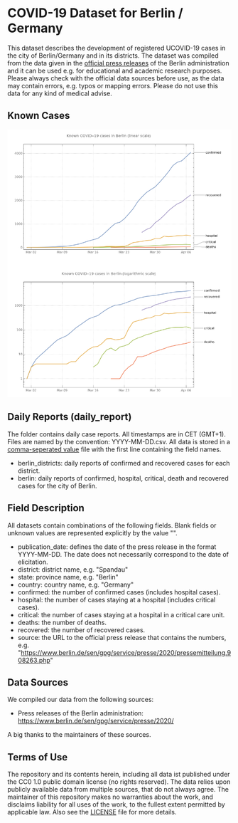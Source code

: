 # COVID-19 Dataset for Berlin / Germany

This dataset describes the development of registered UCOVID-19 cases in the city of Berlin/Germany and in its districts. The dataset was compiled from the data given in the [official press releases](https://www.berlin.de/sen/gpg/service/presse/2020/) of the Berlin administration and it can be used e.g. for educational and academic research purposes. Please always check with the official data sources before use, as the data may contain errors, e.g. typos or mapping errors. Please do not use this data for any kind of medical advise.

## Known Cases

![Known cases in Berlin](/plots/berlin_cases.png)

## Daily Reports (daily\_report)

The folder contains daily case reports. All timestamps are in CET (GMT+1). Files are named by the convention: YYYY-MM-DD.csv. All data is stored in a [comma-seperated value](https://en.wikipedia.org/wiki/Comma-separated_values) file with the first line containing the field names. 

* berlin\_districts: daily reports of confirmed and recovered cases for each district.
* berlin: daily reports of confirmed, hospital, critical, death and recovered cases for the city of Berlin.

## Field Description 

All datasets contain combinations of the following fields. Blank fields or unknown values are represented explicitly by the value "".

* publication\_date: defines the date of the press release in the format YYYY-MM-DD. The date does not necessarily correspond to the date of elicitation.
* district: district name, e.g. "Spandau"
* state: province name, e.g. "Berlin"
* country: country name, e.g. "Germany"
* confirmed: the number of confirmed cases (includes hospital cases).
* hospital: the number of cases staying at a hospital (includes critical cases).
* critical: the number of cases staying at a hospital in a critical care unit.
* deaths: the number of deaths.
* recovered: the number of recovered cases.
* source: the URL to the official press release that contains the numbers, e.g. "https://www.berlin.de/sen/gpg/service/presse/2020/pressemitteilung.908263.php"

## Data Sources

We compiled our data from the following sources:

* Press releases of the Berlin administration: <https://www.berlin.de/sen/gpg/service/presse/2020/>

A big thanks to the maintainers of these sources.

## Terms of Use

The repository and its contents herein, including all data ist published under the CC0 1.0 public domain license (no rights reserved). The data relies upon publicly available data from multiple sources, that do not always agree. The maintainer of this repository makes no warranties about the work, and disclaims liability for all uses of the work, to the fullest extent permitted by applicable law. Also see the [LICENSE](LICENSE) file for more details.
